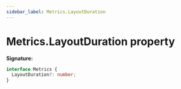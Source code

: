 ```yaml
---
sidebar_label: Metrics.LayoutDuration
---
```


# Metrics.LayoutDuration property

**Signature:**

```typescript
interface Metrics {
  LayoutDuration?: number;
}
```
